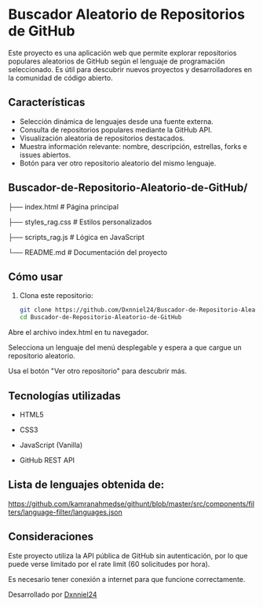 # Buscador Aleatorio de Repositorios de GitHub

Este proyecto es una aplicación web que permite explorar repositorios populares aleatorios de GitHub según el lenguaje de programación seleccionado. Es útil para descubrir nuevos proyectos y desarrolladores en la comunidad de código abierto.

## Características

- Selección dinámica de lenguajes desde una fuente externa.
- Consulta de repositorios populares mediante la GitHub API.
- Visualización aleatoria de repositorios destacados.
- Muestra información relevante: nombre, descripción, estrellas, forks e issues abiertos.
- Botón para ver otro repositorio aleatorio del mismo lenguaje.

## Buscador-de-Repositorio-Aleatorio-de-GitHub/ 
   ├── index.html # Página principal
   
   ├── styles_rag.css # Estilos personalizados
   
   ├── scripts_rag.js # Lógica en JavaScript
   
   └── README.md # Documentación del proyecto

## Cómo usar

1. Clona este repositorio:

   ```bash
   git clone https://github.com/Dxnniel24/Buscador-de-Repositorio-Aleatorio-de-GitHub.git
   cd Buscador-de-Repositorio-Aleatorio-de-GitHub
Abre el archivo index.html en tu navegador.

Selecciona un lenguaje del menú desplegable y espera a que cargue un repositorio aleatorio.

Usa el botón "Ver otro repositorio" para descubrir más.

## Tecnologías utilizadas
 - HTML5

 - CSS3

 - JavaScript (Vanilla)

 - GitHub REST API

## Lista de lenguajes obtenida de:
https://github.com/kamranahmedse/githunt/blob/master/src/components/filters/language-filter/languages.json

## Consideraciones
Este proyecto utiliza la API pública de GitHub sin autenticación, por lo que puede verse limitado por el rate limit (60 solicitudes por hora).

Es necesario tener conexión a internet para que funcione correctamente.

Desarrollado por [Dxnniel24](https://github.com/Dxnniel24)
